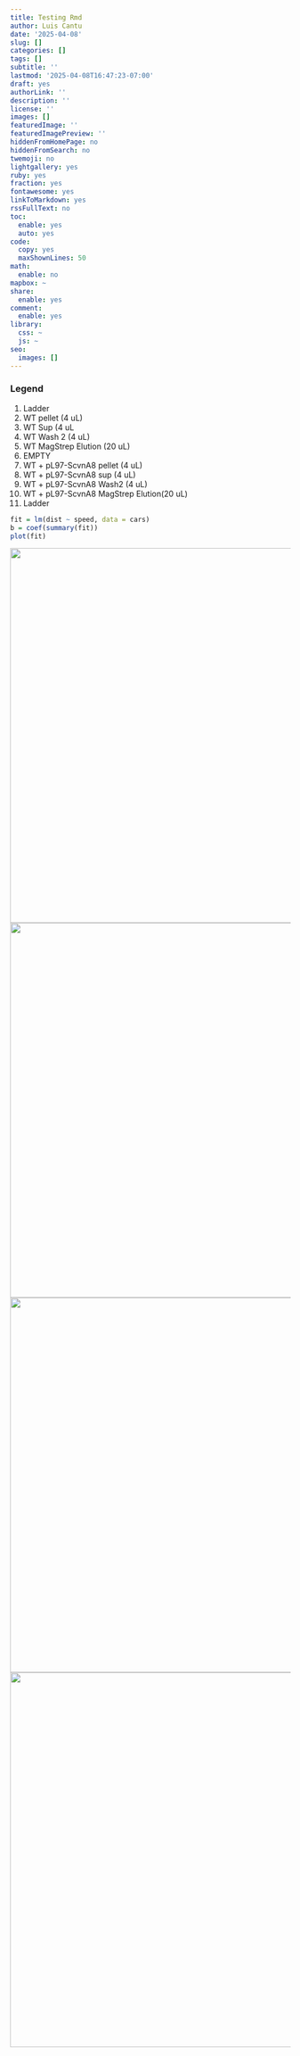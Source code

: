 ```yaml
---
title: Testing Rmd
author: Luis Cantu
date: '2025-04-08'
slug: []
categories: []
tags: []
subtitle: ''
lastmod: '2025-04-08T16:47:23-07:00'
draft: yes
authorLink: ''
description: ''
license: ''
images: []
featuredImage: ''
featuredImagePreview: ''
hiddenFromHomePage: no
hiddenFromSearch: no
twemoji: no
lightgallery: yes
ruby: yes
fraction: yes
fontawesome: yes
linkToMarkdown: yes
rssFullText: no
toc:
  enable: yes
  auto: yes
code:
  copy: yes
  maxShownLines: 50
math:
  enable: no
mapbox: ~
share:
  enable: yes
comment:
  enable: yes
library:
  css: ~
  js: ~
seo:
  images: []
---
```

### Legend
  1. Ladder
  2. WT pellet (4 uL)
  3. WT Sup (4 uL
  4. WT Wash 2 (4 uL)
  5. WT MagStrep Elution (20 uL)
  6. EMPTY
  7. WT + pL97-ScvnA8 pellet (4 uL)
  8. WT + pL97-ScvnA8 sup (4 uL)
  9. WT + pL97-ScvnA8 Wash2 (4 uL)
  10. WT + pL97-ScvnA8 MagStrep Elution(20 uL)
  11. Ladder

``` r
fit = lm(dist ~ speed, data = cars)
b = coef(summary(fit))
plot(fit)
```

<img src="{{< blogdown/postref >}}index.en_files/figure-html/unnamed-chunk-1-1.png" width="672" /><img src="{{< blogdown/postref >}}index.en_files/figure-html/unnamed-chunk-1-2.png" width="672" /><img src="{{< blogdown/postref >}}index.en_files/figure-html/unnamed-chunk-1-3.png" width="672" /><img src="{{< blogdown/postref >}}index.en_files/figure-html/unnamed-chunk-1-4.png" width="672" />
<!--more-->
